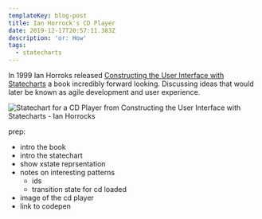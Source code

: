 ```yaml
---
templateKey: blog-post
title: Ian Horrock's CD Player
date: 2019-12-17T20:57:11.383Z
description: 'or: How'
tags:
  - statecharts
---
```

In 1999 Ian Horroks released [Constructing the User Interface with Statecharts](https://books.google.no/books/about/Constructing_the_User_Interface_with_Sta.html?id=-9VQAAAAMAAJ&redir_esc=y&hl=en) a book incredibly forward looking. Discussing ideas that would later be known as agile development and user experience. 





![Statechart for a CD Player from Constructing the User Interface with Statecharts -  Ian Horrocks](https://res.cloudinary.com/lazydayed/image/upload/v1572205856/IMG_20190913_183604_aah1gq.jpg)

prep:
- intro the book
- intro the statechart
- show xstate reprsentation
- notes on  interesting patterns
    - ids
    - transition state for cd loaded
- image of the cd player
- link to codepen
